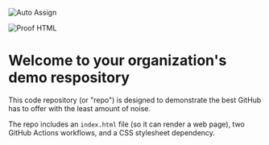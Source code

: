 ![Auto Assign](https://github.com/Rankoraa/demo-repository/actions/workflows/auto-assign.yml/badge.svg)

![Proof HTML](https://github.com/Rankoraa/demo-repository/actions/workflows/proof-html.yml/badge.svg)

# Welcome to your organization's demo respository
This code repository (or "repo") is designed to demonstrate the best GitHub has to offer with the least amount of noise.

The repo includes an `index.html` file (so it can render a web page), two GitHub Actions workflows, and a CSS stylesheet dependency.
